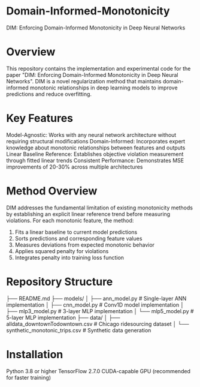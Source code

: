 # Domain-Informed-Monotonicity
DIM: Enforcing Domain-Informed Monotonicity in Deep Neural Networks

# Overview
This repository contains the implementation and experimental code for the paper "DIM: Enforcing Domain-Informed Monotonicity in Deep Neural Networks". DIM is a novel regularization method that maintains domain-informed monotonic relationships in deep learning models to improve predictions and reduce overfitting.

# Key Features
Model-Agnostic: Works with any neural network architecture without requiring structural modifications
Domain-Informed: Incorporates expert knowledge about monotonic relationships between features and outputs
Linear Baseline Reference: Establishes objective violation measurement through fitted linear trends
Consistent Performance: Demonstrates MSE improvements of 20-30% across multiple architectures

# Method Overview
DIM addresses the fundamental limitation of existing monotonicity methods by establishing an explicit linear reference trend before measuring violations. For each monotonic feature, the method:
1) Fits a linear baseline to current model predictions
2) Sorts predictions and corresponding feature values
3) Measures deviations from expected monotonic behavior
4) Applies squared penalty for violations
5) Integrates penalty into training loss function

# Repository Structure
├── README.md
├── models/
│   ├── ann_model.py          # Single-layer ANN implementation
│   ├── cnn_model.py          # Conv1D model implementation
│   ├── mlp3_model.py         # 3-layer MLP implementation
│   └── mlp5_model.py         # 5-layer MLP implementation
├── data/
│   ├── alldata_downtownTodowntown.csv  # Chicago ridesourcing dataset
│   └── synthetic_monotonic_trips.csv # Synthetic data generation

# Installation
Python 3.8 or higher
TensorFlow 2.7.0
CUDA-capable GPU (recommended for faster training)

